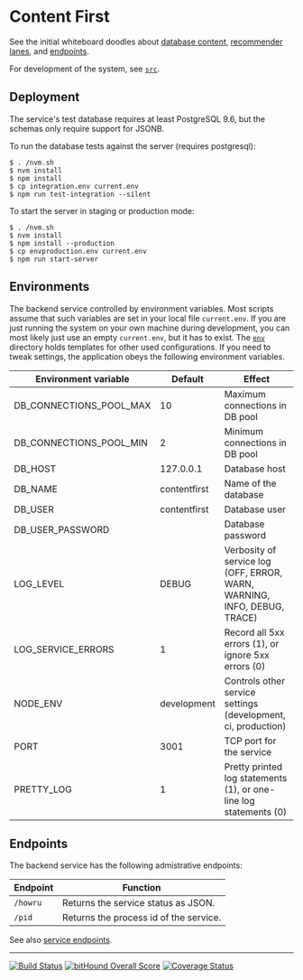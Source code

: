 # Content First

See the initial whiteboard doodles about [database content](doc/content-first.png), [recommender lanes](doc/content-first-belts.png), and [endpoints](doc/content-first-backend.png).

For development of the system, see [`src`](src/readme.md).

## Deployment

The service's test database requires at least PostgreSQL 9.6, but the schemas only require support for JSONB.

To run the database tests against the server (requires postgresql):

    $ . /nvm.sh
    $ nvm install
    $ npm install
    $ cp integration.env current.env
    $ npm run test-integration --silent

To start the server in staging or production mode:

    $ . /nvm.sh
    $ nvm install
    $ npm install --production
    $ cp envproduction.env current.env
    $ npm run start-server

## Environments

The backend service controlled by environment variables.  Most scripts assume that such variables are set in your local file `current.env`.  If you are just running the system on your own machine during development, you can most likely just use an empty `current.env`, but it has to exist.  The [`env`](env/) directory holds templates for other used configurations.  If you need to tweak settings, the application obeys the following environment variables.

| Environment variable    | Default      | Effect                           |
| ----------------------- | ------------ | -------------------------------- |
| DB_CONNECTIONS_POOL_MAX | 10           | Maximum connections in DB pool   |
| DB_CONNECTIONS_POOL_MIN | 2            | Minimum connections in DB pool   |
| DB_HOST                 | 127.0.0.1    | Database host                    |
| DB_NAME                 | contentfirst | Name of the database             |
| DB_USER                 | contentfirst | Database user                    |
| DB_USER_PASSWORD        |              | Database password                |
| LOG_LEVEL               | DEBUG        | Verbosity of service log (OFF, ERROR, WARN, WARNING, INFO, DEBUG, TRACE) |
| LOG_SERVICE_ERRORS      | 1            | Record all 5xx errors (1), or ignore 5xx errors (0) |
| NODE_ENV                | development  | Controls other service settings (development, ci, production) |
| PORT                    | 3001         | TCP port for the service         |
| PRETTY_LOG              | 1            | Pretty printed log statements (1), or one-line log statements (0) |


## Endpoints

The backend service has the following admistrative endpoints:

| Endpoint  | Function |
| --------- | -------- |
| `/howru`  | Returns the service status as JSON. |
| `/pid`    | Returns the process id of the service.   |

See also [service endpoints](doc/endpoints.md).

----

[![Build Status](https://travis-ci.org/DBCDK/content-first.svg?branch=master)](https://travis-ci.org/DBCDK/content-first)
[![bitHound Overall Score](https://www.bithound.io/github/DBCDK/content-first/badges/score.svg)](https://www.bithound.io/github/DBCDK/content-first)
[![Coverage Status](https://coveralls.io/repos/github/DBCDK/content-first/badge.svg?branch=master)](https://coveralls.io/github/DBCDK/content-first?branch=master)

